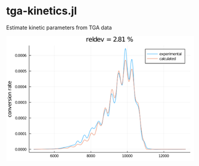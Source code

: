 # tga-kinetics.jl
Estimate kinetic parameters from TGA data

![Screenshot](https://github.com/lukasbaldauf/tga-kinetics.jl/blob/main/example.png)
